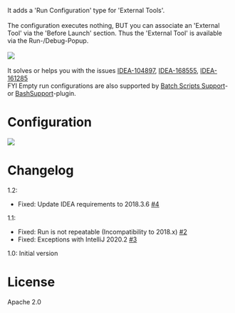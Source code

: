 
It adds a 'Run Configuration' type for 'External Tools'.
<br/><br/>
The configuration executes nothing, BUT you can associate an 'External Tool' via the 'Before Launch' section.
Thus the 'External Tool' is available via the Run-/Debug-Popup.
<br/><br/>
<img src="https://raw.githubusercontent.com/markiewb/idea-externaltools-runconfiguration-plugin/master/doc/RunPopup.png"/>
<br/><br/>
It solves or helps you with the issues
<a href="https://youtrack.jetbrains.com/issue/IDEA-104897">IDEA-104897</a>,
<a href="https://youtrack.jetbrains.com/issue/IDEA-168555">IDEA-168555</a>,
<a href="https://youtrack.jetbrains.com/issue/IDEA-161285">IDEA-161285</a>
<br>
FYI Empty run configurations are also supported by <a href="https://plugins.jetbrains.com/plugin/265-batch-scripts-support">Batch Scripts Support</a>- or <a href="https://plugins.jetbrains.com/plugin/4230-bashsupport">BashSupport</a>-plugin.

<h1>Configuration</h1>
<img src="https://raw.githubusercontent.com/markiewb/idea-externaltools-runconfiguration-plugin/master/doc/Configuration.png"/>

<h1>Changelog</h1>
1.2: 
<ul>
<li>Fixed: Update IDEA requirements to 2018.3.6 <a href="https://github.com/markiewb/idea-externaltools-runconfiguration-plugin/issues/4">#4</a></li>
</ul>

1.1: 
<ul>
<li>Fixed: Run is not repeatable (Incompatibility to 2018.x) <a href="https://github.com/markiewb/idea-externaltools-runconfiguration-plugin/issues/2">#2</a></li>
<li>Fixed: Exceptions with IntelliJ 2020.2 <a href="https://github.com/markiewb/idea-externaltools-runconfiguration-plugin/issues/3">#3</a></li>
</ul>
1.0: Initial version

<h1>License</h1>
Apache 2.0
